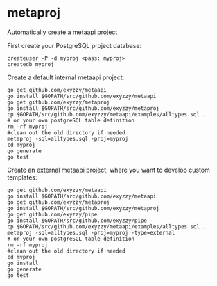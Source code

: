 # metaproj

Automatically create a metaapi project

First create your PostgreSQL project database:
```
createuser -P -d myproj <pass: myproj>
createdb myproj
```

Create a default internal metaapi project:
```
go get github.com/exyzzy/metaapi
go install $GOPATH/src/github.com/exyzzy/metaapi
go get github.com/exyzzy/metaproj
go install $GOPATH/src/github.com/exyzzy/metaproj
cp $GOPATH/src/github.com/exyzzy/metaapi/examples/alltypes.sql .
# or your own postgreSQL table definition
rm -rf myproj
#clean out the old directory if needed
metaproj -sql=alltypes.sql -proj=myproj 
cd myproj
go generate
go test
```
Create an external metaapi project, where you want to develop custom templates:
```
go get github.com/exyzzy/metaapi
go install $GOPATH/src/github.com/exyzzy/metaapi
go get github.com/exyzzy/metaproj
go install $GOPATH/src/github.com/exyzzy/metaproj
go get github.com/exyzzy/pipe
go install $GOPATH/src/github.com/exyzzy/pipe
cp $GOPATH/src/github.com/exyzzy/metaapi/examples/alltypes.sql .
metaproj -sql=alltypes.sql -proj=myproj -type=external 
# or your own postgreSQL table definition
rm -rf myproj
#clean out the old directory if needed
cd myproj
go install
go generate
go test
```